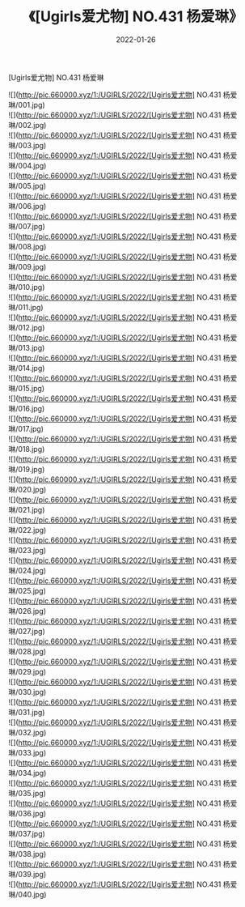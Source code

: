 ﻿---
layout: post
title:  《[Ugirls爱尤物] NO.431 杨爱琳》
date:   2022-01-26
img: http://pic.660000.xyz/1:/UGIRLS/2022/[Ugirls爱尤物] NO.431 杨爱琳/000.jpg
categories: [美女, 清纯, 唯美]
---

[Ugirls爱尤物] NO.431 杨爱琳

 ![](http://pic.660000.xyz/1:/UGIRLS/2022/[Ugirls爱尤物] NO.431 杨爱琳/001.jpg) <br>![](http://pic.660000.xyz/1:/UGIRLS/2022/[Ugirls爱尤物] NO.431 杨爱琳/002.jpg) <br>![](http://pic.660000.xyz/1:/UGIRLS/2022/[Ugirls爱尤物] NO.431 杨爱琳/003.jpg) <br>![](http://pic.660000.xyz/1:/UGIRLS/2022/[Ugirls爱尤物] NO.431 杨爱琳/004.jpg) <br>![](http://pic.660000.xyz/1:/UGIRLS/2022/[Ugirls爱尤物] NO.431 杨爱琳/005.jpg) <br>![](http://pic.660000.xyz/1:/UGIRLS/2022/[Ugirls爱尤物] NO.431 杨爱琳/006.jpg) <br>![](http://pic.660000.xyz/1:/UGIRLS/2022/[Ugirls爱尤物] NO.431 杨爱琳/007.jpg) <br>![](http://pic.660000.xyz/1:/UGIRLS/2022/[Ugirls爱尤物] NO.431 杨爱琳/008.jpg) <br>![](http://pic.660000.xyz/1:/UGIRLS/2022/[Ugirls爱尤物] NO.431 杨爱琳/009.jpg) <br>![](http://pic.660000.xyz/1:/UGIRLS/2022/[Ugirls爱尤物] NO.431 杨爱琳/010.jpg) <br>![](http://pic.660000.xyz/1:/UGIRLS/2022/[Ugirls爱尤物] NO.431 杨爱琳/011.jpg) <br>![](http://pic.660000.xyz/1:/UGIRLS/2022/[Ugirls爱尤物] NO.431 杨爱琳/012.jpg) <br>![](http://pic.660000.xyz/1:/UGIRLS/2022/[Ugirls爱尤物] NO.431 杨爱琳/013.jpg) <br>![](http://pic.660000.xyz/1:/UGIRLS/2022/[Ugirls爱尤物] NO.431 杨爱琳/014.jpg) <br>![](http://pic.660000.xyz/1:/UGIRLS/2022/[Ugirls爱尤物] NO.431 杨爱琳/015.jpg) <br>![](http://pic.660000.xyz/1:/UGIRLS/2022/[Ugirls爱尤物] NO.431 杨爱琳/016.jpg) <br>![](http://pic.660000.xyz/1:/UGIRLS/2022/[Ugirls爱尤物] NO.431 杨爱琳/017.jpg) <br>![](http://pic.660000.xyz/1:/UGIRLS/2022/[Ugirls爱尤物] NO.431 杨爱琳/018.jpg) <br>![](http://pic.660000.xyz/1:/UGIRLS/2022/[Ugirls爱尤物] NO.431 杨爱琳/019.jpg) <br>![](http://pic.660000.xyz/1:/UGIRLS/2022/[Ugirls爱尤物] NO.431 杨爱琳/020.jpg) <br>![](http://pic.660000.xyz/1:/UGIRLS/2022/[Ugirls爱尤物] NO.431 杨爱琳/021.jpg) <br>![](http://pic.660000.xyz/1:/UGIRLS/2022/[Ugirls爱尤物] NO.431 杨爱琳/022.jpg) <br>![](http://pic.660000.xyz/1:/UGIRLS/2022/[Ugirls爱尤物] NO.431 杨爱琳/023.jpg) <br>![](http://pic.660000.xyz/1:/UGIRLS/2022/[Ugirls爱尤物] NO.431 杨爱琳/024.jpg) <br>![](http://pic.660000.xyz/1:/UGIRLS/2022/[Ugirls爱尤物] NO.431 杨爱琳/025.jpg) <br>![](http://pic.660000.xyz/1:/UGIRLS/2022/[Ugirls爱尤物] NO.431 杨爱琳/026.jpg) <br>![](http://pic.660000.xyz/1:/UGIRLS/2022/[Ugirls爱尤物] NO.431 杨爱琳/027.jpg) <br>![](http://pic.660000.xyz/1:/UGIRLS/2022/[Ugirls爱尤物] NO.431 杨爱琳/028.jpg) <br>![](http://pic.660000.xyz/1:/UGIRLS/2022/[Ugirls爱尤物] NO.431 杨爱琳/029.jpg) <br>![](http://pic.660000.xyz/1:/UGIRLS/2022/[Ugirls爱尤物] NO.431 杨爱琳/030.jpg) <br>![](http://pic.660000.xyz/1:/UGIRLS/2022/[Ugirls爱尤物] NO.431 杨爱琳/031.jpg) <br>![](http://pic.660000.xyz/1:/UGIRLS/2022/[Ugirls爱尤物] NO.431 杨爱琳/032.jpg) <br>![](http://pic.660000.xyz/1:/UGIRLS/2022/[Ugirls爱尤物] NO.431 杨爱琳/033.jpg) <br>![](http://pic.660000.xyz/1:/UGIRLS/2022/[Ugirls爱尤物] NO.431 杨爱琳/034.jpg) <br>![](http://pic.660000.xyz/1:/UGIRLS/2022/[Ugirls爱尤物] NO.431 杨爱琳/035.jpg) <br>![](http://pic.660000.xyz/1:/UGIRLS/2022/[Ugirls爱尤物] NO.431 杨爱琳/036.jpg) <br>![](http://pic.660000.xyz/1:/UGIRLS/2022/[Ugirls爱尤物] NO.431 杨爱琳/037.jpg) <br>![](http://pic.660000.xyz/1:/UGIRLS/2022/[Ugirls爱尤物] NO.431 杨爱琳/038.jpg) <br>![](http://pic.660000.xyz/1:/UGIRLS/2022/[Ugirls爱尤物] NO.431 杨爱琳/039.jpg) <br>![](http://pic.660000.xyz/1:/UGIRLS/2022/[Ugirls爱尤物] NO.431 杨爱琳/040.jpg) <br>
